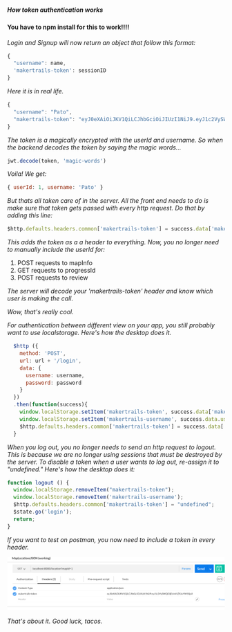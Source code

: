 <h5> How token authentication works </h5>

<h4>You have to npm install for this to work!!!!</h4>

*Login and Signup will now return an object that follow this format:*

```javascript
{
  "username": name,
  'makertrails-token': sessionID
}
```

*Here it is in real life.*

```javascript
{
  "username": "Pato",
  "makertrails-token": "eyJ0eXAiOiJKV1QiLCJhbGciOiJIUzI1NiJ9.eyJ1c2VySWQiOjEsInVzZXJuYW1lIjoiUGF0byJ9.Xoe3d822jHfj5179OpVtVYvsYPjisNgbn_mrSboPn9k"
}
```

*The token is a magically encrypted with the userId and username. So when the backend decodes the token by saying the magic words...*

```javascript
jwt.decode(token, 'magic-words')
```

*Voila! We get:*

```javascript
{ userId: 1, username: 'Pato' }
```

*But thats all taken care of in the server. All the front end needs to do is make sure that token gets passed with every http request. Do that by adding this line:*

```javascript
$http.defaults.headers.common['makertrails-token'] = success.data['makertrails-token'];
```

*This adds the token as a a header to everything. Now, you no longer need to manually include the userId for:*

1. POST requests to mapInfo
2. GET requests to progressId
3. POST requests to review

*The server will decode your 'makertrails-token' header and know which user is making the call.*

*Wow, that's really cool.*

*For authentication between different view on your app, you still probably want to use localstorage. Here's how the desktop does it.*

```javascript
  $http ({
    method: 'POST',
    url: url + '/login',
    data: {
      username: username,
      password: password
    }
  })
  .then(function(success){
    window.localStorage.setItem('makertrails-token', success.data['makertrails-token']);
    window.localStorage.setItem('makertrails-username', success.data.username);
    $http.defaults.headers.common['makertrails-token'] = success.data['makertrails-token'];
  }
```

*When you log out, you no longer needs to send an http request to logout. This is because we are no longer using sessions that must be destroyed by the server. To disable a token when a user wants to log out, re-assign it to "undefined." Here's how the desktop does it:*

```javascript
function logout () {
  window.localStorage.removeItem("makertrails-token");
  window.localStorage.removeItem('makertrails-username');
  $http.defaults.headers.common['makertrails-token'] = "undefined";
  $state.go('login');
  return;
}
```

*If you want to test on postman, you now need to include a token in every header.*

![Postman example with token](./bin/postman-token.png)

*That's about it. Good luck, tacos.*
